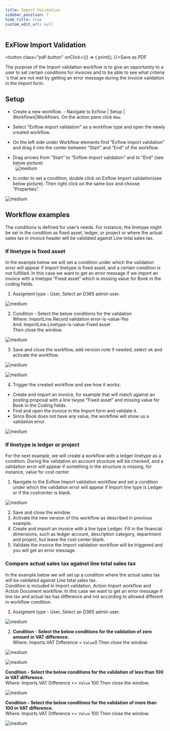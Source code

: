 ```yaml
---
title: Import Validation
sidebar_position: 7
hide_title: true
custom_edit_url: null
---
```

## ExFlow Import Validation 
<button class="pdf-button" onClick={() => { print(); }}>Save as PDF</button>

The purpose of the Import validation workflow is to give an opportunity to a user to set certain conditions for invoices and to be able to see what criteria´s that are not met by getting an error message during the invoice validation in the Import form.

## Setup
- Create a new workflow. - Navigate to Exflow | Setup | Workflows|Workflows. On the action pane click `New`.
- Select "Exflow import validation" as a workflow type and open the newly created workflow.
- On the left side under Workflow elements find “Exflow import validation” and drag it into the center between “Start” and “End” of the workflow. 
- Drag arrows from “Start” to “Exflow import validation” and to “End” (see below picture)<br/>
 
![medium](@site/static/img/media/image501.png)

- In order to set a condition, double click on Exflow Import validation(see below picture). Then right click on the same box and choose “Properties”. 

![medium](@site/static/img/media/image502.png)

## Workflow examples
The conditions is defined for user’s needs. For instance, the linetype might be set in the condition as fixed asset, ledger, or project or where the actual sales tax in invoice header will be validated against Line total sales tax.

### If linetype is fixed asset
In the example below we will set a condition under which the validation error will appear if Import linetype is fixed asset, and a certain condition is not fulfilled. In this case we want to get an error message if we import an invoice with a linetype “Fixed asset” which is missing value for Book in the coding fields.<br/>

1. Assigment type - User, Select an D365 admin user.<br/>

![medium](@site/static/img/media/image503.png)

2. Condition - Select the below conditions for the validation<br/>
Where: ImportLine.Record validation error-is-value-Yes<br/>
And: ImportLine.Linetype-is-value-Fixed asset<br/>
Then close the window.<br/>

![medium](@site/static/img/media/image504.png)

3. Save and close the workflow, add version note if needed, select ok and activate the workflow.<br/>

![medium](@site/static/img/media/image505.png)


![medium](@site/static/img/media/image506.png)

4. Trigger the created workflow and see how it works:

- Create and import an invoice, for example that will match against an posting proposal with a line twype “Fixed asset” and missing value for Book in the Coding fields.<br/>
- Find and open the invoice in the Import form and validate it.<br/>
- Since Book does not have any value, the workflow will show us a validation error.<br/>
 
![medium](@site/static/img/media/image507.png)

### If linetype is ledger or project
For the next example, we will create a workflow with a ledger linetype as a condition. During the validation an account structure will be checked, and a validation error will appear if something in the structure is missing, for instance, value for cost center.<br/>
1. Navigate to the Exflow Import validation workflow and set a condition under which the validation error will appear if Import line type is Ledger or if the costcenter is blank.<br/>

![medium](@site/static/img/media/image508.png)

2. Save and close the window.<br/>
3. Activate the new version of this workflow as described in previous example.<br/>
4. Create and import an invoice with a line type Ledger. Fill in the financial dimensions, such as ledger account, description category, department and project, but leave the cost center blank.<br/>
5. Validate the invoice the Import validation workflow will be triggered and you will get an error message.<br/>

### Compare actual sales tax against line total sales tax
In the example below we will set up a condition where the actual sales tax will be validated against Line total sales tax.<br/>
Condition is included in Import validation, Action Import workflow and Action Document workflow. In this case we want to get an error message if line tax and actual tax has difference and not according to allowed different in workflow condition.<br/>

1. Assigment type - User, Select an D365 admin user.<br/>

![medium](@site/static/img/media/image602.png)

2. **Condition - Select the below conditions for the validation of zero amount in VAT difference.**<br/>
Where: Imports.VAT Difference = `Value`0
Then close the window.<br/>

![medium](@site/static/img/media/image603.png)

![medium](@site/static/img/media/image604.png)


**Condition - Select the below conditions for the validation of less than 100 in VAT difference.**<br/>
Where: Imports.VAT Difference &lt;= `Value` 100
Then close the window.<br/>

![medium](@site/static/img/media/image605.png)

**Condition - Select the below conditions for the validation of more than 100 in VAT difference.**<br/>
Where: Imports.VAT Difference &gt;= `Value` 100
Then close the window.<br/>

![medium](@site/static/img/media/image606.png)

